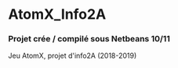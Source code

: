 # AtomX_Info2A
### Projet crée / compilé sous Netbeans 10/11

Jeu AtomX, projet d'info2A (2018-2019)
